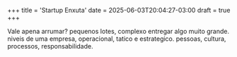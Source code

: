 +++
title = 'Startup Enxuta'
date = 2025-06-03T20:04:27-03:00
draft = true
+++

Vale apena arrumar?
pequenos lotes, complexo entregar algo muito grande.
niveis de uma empresa, operacional, tatico e estrategico.
pessoas, cultura, processos, responsabilidade.

